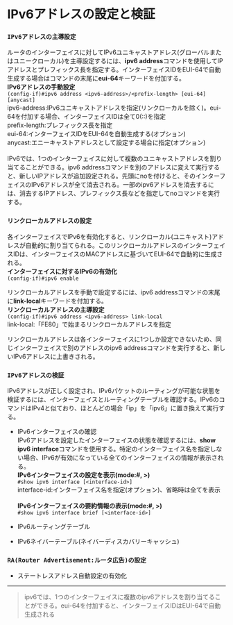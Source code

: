 # IPv6アドレスの設定と検証

### `IPv6アドレスの主導設定`
ルータのインターフェイスに対してIPv6ユニキャストアドレス(グローバルまたはユニークローカル)を主導設定するには、**ipv6 address**コマンドを使用してIPアドレスとプレフィックス長を指定する。インターフェイスIDをEUI-64で自動生成する場合はコマンドの末尾に**eui-64**キーワードを付加する。  
**IPv6アドレスの手動設定**  
`(config-if)#ipv6 address <ipv6-address>/<prefix-length> [eui-64] [anycast]`  
ipv6-address:IPv6ユニキャストアドレスを指定(リンクローカルを除く)。eui-64を付加する場合、インターフェイスIDは全て0(::)を指定  
prefix-length:プレフィックス長を指定  
eui-64:インターフェイスIDをEUI-64を自動生成する(オプション)  
anycast:エニーキャストアドレスとして設定する場合に指定(オプション)
</br></br>
IPv6では、1つのインターフェイスに対して複数のユニキャストアドレスを割り当てることができる。ipv6 addressコマンドを別のアドレスに変えて実行すると、新しいIPアドレスが追加設定される。先頭にnoを付けると、そのインターフェイスのIPv6アドレスが全て消去される。一部のipv6アドレスを消去するには、消去するIPアドレス、プレフィックス長などを指定してnoコマンドを実行する。

### `リンクローカルアドレスの設定`
各インターフェイスでIPv6を有効化すると、リンクローカル(ユニキャスト)アドレスが自動的に割り当てられる。このリンクローカルアドレスのインターフェイスIDは、インターフェイスのMACアドレスに基づいてEUI-64で自動的に生成される。  
**インターフェイスに対するIPv6の有効化**  
`(config-if)#ipv6 enable`

リンクローカルアドレスを手動で設定するには、ipv6 addressコマンドの末尾に**link-local**キーワードを付加する。  
**リンクローカルアドレスの主導設定**  
`(config-if)#ipv6 address <ipv6-address> link-local`  
link-local:「FE80」で始まるリンクローカルアドレスを指定

リンクローカルアドレスは各インターフェイスに1つしか設定できないため、同じインターフェイスで別のアドレスのipv6 addressコマンドを実行すると、新しいIPv6アドレスに上書きされる。

### `IPv6アドレスの検証`
IPv6アドレスが正しく設定され、IPv6パケットのルーティングが可能な状態を検証するには、インターフェイスとルーティングテーブルを確認する。IPv6のコマンドはIPv4と似ており、ほとんどの場合「ip」を「ipv6」に置き換えて実行する。

- IPv6インターフェイスの確認  
IPv6アドレスを設定したインターフェイスの状態を確認するには、**show ipv6 interface**コマンドを使用する。特定のインターフェイス名を指定しない場合、IPv6が有効になっている全てのインターフェイスの情報が表示される。  
**IPv6インターフェイスの設定を表示(mode:#, >)**  
`#show ipv6 interface [<interface-id>]`  
interface-id:インターフェイス名を指定(オプション)、省略時は全てを表示</br></br>
**IPv6インターフェイスの要約情報の表示(mode:#, >)**  
`#show ipv6 interface brief [<interface-id>]`

- IPv6ルーティングテーブル


- IPv6ネイバーテーブル(ネイバーディスカバリーキャッシュ)


### `RA(Router Advertisement:ルータ広告)の設定`


- ステートレスアドレス自動設定の有効化

---
> ipv6では、1つのインターフェイスに複数のipv6アドレスを割り当てることができる。eui-64を付加すると、インターフェイスIDはEUI-64で自動生成される
